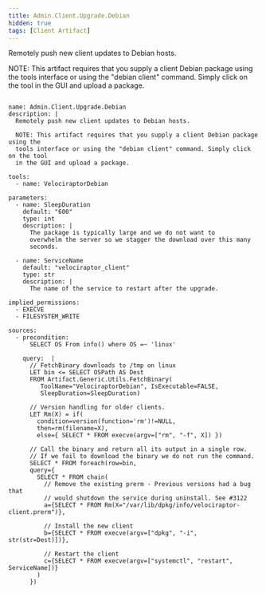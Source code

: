 ```yaml
---
title: Admin.Client.Upgrade.Debian
hidden: true
tags: [Client Artifact]
---
```


Remotely push new client updates to Debian hosts.

NOTE: This artifact requires that you supply a client Debian package using the
tools interface or using the "debian client" command. Simply click on the tool
in the GUI and upload a package.


<pre><code class="language-yaml">
name: Admin.Client.Upgrade.Debian
description: |
  Remotely push new client updates to Debian hosts.

  NOTE: This artifact requires that you supply a client Debian package using the
  tools interface or using the "debian client" command. Simply click on the tool
  in the GUI and upload a package.

tools:
  - name: VelociraptorDebian

parameters:
  - name: SleepDuration
    default: "600"
    type: int
    description: |
      The package is typically large and we do not want to
      overwhelm the server so we stagger the download over this many
      seconds.

  - name: ServiceName
    default: "velociraptor_client"
    type: str
    description: |
      The name of the service to restart after the upgrade.

implied_permissions:
  - EXECVE
  - FILESYSTEM_WRITE

sources:
  - precondition:
      SELECT OS From info() where OS =~ 'linux'

    query:  |
      // FetchBinary downloads to /tmp on linux
      LET bin &lt;= SELECT OSPath AS Dest
      FROM Artifact.Generic.Utils.FetchBinary(
         ToolName="VelociraptorDebian", IsExecutable=FALSE,
         SleepDuration=SleepDuration)

      // Version handling for older clients.
      LET Rm(X) = if(
        condition=version(function='rm')!=NULL,
        then=rm(filename=X),
        else={ SELECT * FROM execve(argv=["rm", "-f", X]) })

      // Call the binary and return all its output in a single row.
      // If we fail to download the binary we do not run the command.
      SELECT * FROM foreach(row=bin,
      query={
        SELECT * FROM chain(
          // Remove the existing prerm - Previous versions had a bug that
          // would shutdown the service during uninstall. See #3122
          a={SELECT * FROM Rm(X="/var/lib/dpkg/info/velociraptor-client.prerm")},

          // Install the new client
          b={SELECT * FROM execve(argv=["dpkg", "-i", str(str=Dest)])},

          // Restart the client
          c={SELECT * FROM execve(argv=["systemctl", "restart", ServiceName])}
        )
      })

</code></pre>

